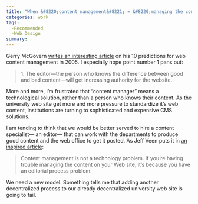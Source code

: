 ```yaml
---
title: "When &#8220;content management&#8221; = &#8220;managing the content&#8221;"
categories: work
tags:
  -Recommended
  -Web Design
summary: 
---
```

<p>Gerry McGovern <a href="http://www.gerrymcgovern.com/nt/2005/nt_2005_01_10_predictions-2005.htm">writes an interesting article</a> on his 10 predictions for web content management in 2005.  I especially hope point number 1 pans out:</p><blockquote><p>1. The editor&#8212;the person who knows the difference between good and bad content&#8212;will get increasing authority for the website.</p></blockquote><p>More and more, I&#8217;m frustrated that &#8220;content manager&#8221; means a technological solution, rather than a person who knows their content.  As the university web site get more and more pressure to standardize it&#8217;s web content, institutions are turning to sophisticated and expensive <span class="caps">CMS</span> solutions.</p><p>I am tending to think that we would be better served to hire a content specialist&#8212; an editor&#8212; that can work with the departments to produce good content and the web office to get it posted.  As Jeff Veen puts it in <a href="http://www.adaptivepath.com/publications/essays/archives/000315.php">an inspired article</a>:</p><blockquote><p>Content management is not a technology problem. If you&#8217;re having trouble managing the content on your Web site, it&#8217;s because you have an editorial process problem.</p></blockquote><p>We need a new model.  Something tells me that adding another decentralized process to our already decentralized university web site is going to fail.</p>
